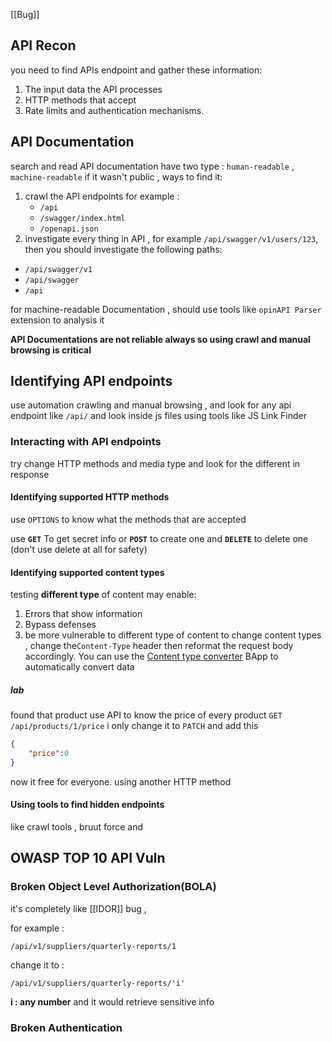 [[Bug]]

## API Recon

you need to find APIs endpoint and gather these information:
1. The input data the API processes
2. HTTP methods that accept 
3. Rate limits and authentication mechanisms.
## API Documentation
search and read API documentation 
have two type : `human-readable` , `machine-readable` 
if it wasn't public , ways to find it:
1. crawl the API endpoints
   for example :
   - `/api`
   -  `/swagger/index.html`
   - `/openapi.json`
 2. investigate every thing in API , for example `/api/swagger/v1/users/123`, then you should investigate the following paths:
- `/api/swagger/v1`
-  `/api/swagger`
- `/api`

for machine-readable Documentation , should use tools like `opinAPI Parser` extension to analysis it 

**API Documentations are  not reliable always so using crawl and manual browsing is critical**

## Identifying API endpoints

use automation crawling and manual browsing , and look for any api endpoint like `/api/` and look inside js files using tools like JS Link Finder


### Interacting with API endpoints

try change HTTP methods and media type and look for the different in response 

#### Identifying supported HTTP methods

use `OPTIONS` to know what the methods that are accepted

use **`GET`** To get secret info or  **`POST`** to create one and **`DELETE`** to delete one (don't use delete at all for safety)

#### Identifying supported content types

testing **different type** of content may enable:
1. Errors that show information
2. Bypass defenses
3. be more vulnerable to different type of content 
to change content types , change the`Content-Type` header then reformat the request body accordingly. You can use the [Content type converter](https://portswigger.net/bappstore/db57ecbe2cb7446292a94aa6181c9278) BApp to automatically convert data

##### lab
found that product use API to know the price of every product 
`GET /api/products/1/price`
i only change it to `PATCH`
and add this 
```json
{
	"price":0
}

```
now it free for everyone. using another HTTP method  

#### Using tools to find hidden endpoints
like crawl tools , bruut force and 

## OWASP TOP 10 API Vuln

### Broken Object Level Authorization(BOLA)

it's completely like [[IDOR]] bug , 

for example :
```
/api/v1/suppliers/quarterly-reports/1
```

change it to :
```
/api/v1/suppliers/quarterly-reports/'i'
```

**i : any number** and it would retrieve sensitive info 

### Broken Authentication


